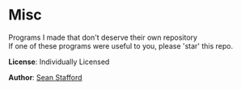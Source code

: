 # Misc
Programs I made that don't deserve their own repository<br/>
If one of these programs were useful to you, please 'star' this repo.

__License__: Individually Licensed

__Author__: [Sean Stafford](http://github.com/PyroSamurai)

